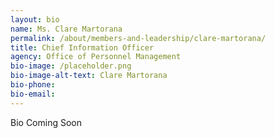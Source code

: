 ```yaml
---
layout: bio
name: Ms. Clare Martorana
permalink: /about/members-and-leadership/clare-martorana/
title: Chief Information Officer
agency: Office of Personnel Management
bio-image: /placeholder.png
bio-image-alt-text: Clare Martorana
bio-phone:
bio-email:
---
```


Bio Coming Soon
